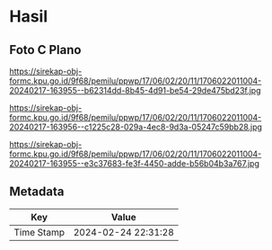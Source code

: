 # Hasil

## Foto C Plano

https://sirekap-obj-formc.kpu.go.id/9f68/pemilu/ppwp/17/06/02/20/11/1706022011004-20240217-163955--b62314dd-8b45-4d91-be54-29de475bd23f.jpg

https://sirekap-obj-formc.kpu.go.id/9f68/pemilu/ppwp/17/06/02/20/11/1706022011004-20240217-163956--c1225c28-029a-4ec8-9d3a-05247c59bb28.jpg

https://sirekap-obj-formc.kpu.go.id/9f68/pemilu/ppwp/17/06/02/20/11/1706022011004-20240217-163955--e3c37683-fe3f-4450-adde-b56b04b3a767.jpg


## Metadata

| Key        | Value               |
| ---------- | ------------------- |
| Time Stamp | 2024-02-24 22:31:28 |



